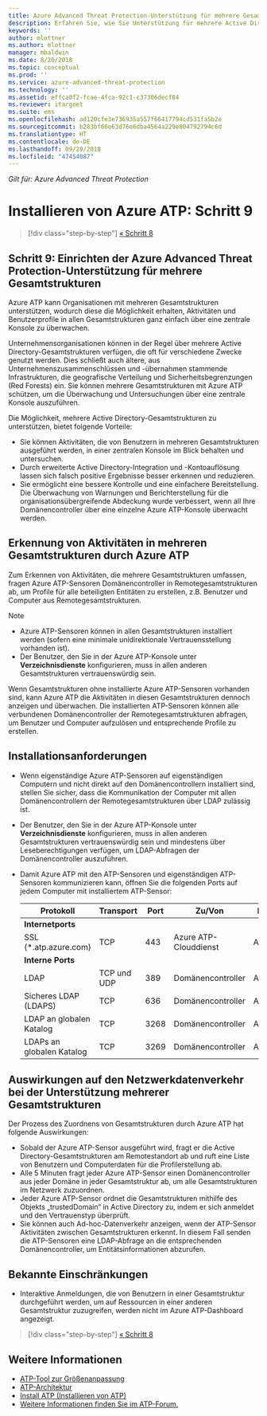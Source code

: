 ```yaml
---
title: Azure Advanced Threat Protection-Unterstützung für mehrere Gesamtstrukturen | Microsoft-Dokumentation
description: Erfahren Sie, wie Sie Unterstützung für mehrere Active Directory-Gesamtstrukturen in Azure ATP einrichten.
keywords: ''
author: mlottner
ms.author: mlottner
manager: mbaldwin
ms.date: 8/20/2018
ms.topic: conceptual
ms.prod: ''
ms.service: azure-advanced-threat-protection
ms.technology: ''
ms.assetid: effca0f2-fcae-4fca-92c1-c37306decf84
ms.reviewer: itargoet
ms.suite: ems
ms.openlocfilehash: ad120cfe3e736935a557f66417794cd531fa5b2e
ms.sourcegitcommit: b283bf66e63d76e6dba4564a229e804792794c6d
ms.translationtype: HT
ms.contentlocale: de-DE
ms.lasthandoff: 09/29/2018
ms.locfileid: "47454087"
---
```

*Gilt für: Azure Advanced Threat Protection*

# <a name="install-azure-atp---step-9"></a>Installieren von Azure ATP: Schritt 9

> [!div class="step-by-step"]
> [« Schritt 8 ](install-atp-step8-samr.md)

## <a name="step-9--set-up-azure-advanced-threat-protection-multi-forest-support"></a>Schritt 9:  Einrichten der Azure Advanced Threat Protection-Unterstützung für mehrere Gesamtstrukturen

Azure ATP kann Organisationen mit mehreren Gesamtstrukturen unterstützen, wodurch diese die Möglichkeit erhalten, Aktivitäten und Benutzerprofile in allen Gesamtstrukturen ganz einfach über eine zentrale Konsole zu überwachen. 

Unternehmensorganisationen können in der Regel über mehrere Active Directory-Gesamtstrukturen verfügen, die oft für verschiedene Zwecke genutzt werden. Dies schließt auch ältere, aus Unternehmenszusammenschlüssen und -übernahmen stammende Infrastrukturen, die geografische Verteilung und Sicherheitsbegrenzungen (Red Forests) ein. Sie können mehrere Gesamtstrukturen mit Azure ATP schützen, um die Überwachung und Untersuchungen über eine zentrale Konsole auszuführen.

Die Möglichkeit, mehrere Active Directory-Gesamtstrukturen zu unterstützen, bietet folgende Vorteile:
-   Sie können Aktivitäten, die von Benutzern in mehreren Gesamtstrukturen ausgeführt werden, in einer zentralen Konsole im Blick behalten und untersuchen. 
-   Durch erweiterte Active Directory-Integration und -Kontoauflösung lassen sich falsch positive Ergebnisse besser erkennen und reduzieren. 
-   Sie ermöglicht eine bessere Kontrolle und eine einfachere Bereitstellung. Die Überwachung von Warnungen und Berichterstellung für die organisationsübergreifende Abdeckung wurde verbessert, wenn all Ihre Domänencontroller über eine einzelne Azure ATP-Konsole überwacht werden.


## <a name="how-azure-atp-detects-activities-across-multiple-forests"></a>Erkennung von Aktivitäten in mehreren Gesamtstrukturen durch Azure ATP 

Zum Erkennen von Aktivitäten, die mehrere Gesamtstrukturen umfassen, fragen Azure ATP-Sensoren Domänencontroller in Remotegesamtstrukturen ab, um Profile für alle beteiligten Entitäten zu erstellen, z.B. Benutzer und Computer aus Remotegesamtstrukturen. 

> [!NOTE]
> - Azure ATP-Sensoren können in allen Gesamtstrukturen installiert werden (sofern eine minimale unidirektionale Vertrauensstellung vorhanden ist).
> - Der Benutzer, den Sie in der Azure ATP-Konsole unter **Verzeichnisdienste** konfigurieren, muss in allen anderen Gesamtstrukturen vertrauenswürdig sein.


Wenn Gesamtstrukturen ohne installierte Azure ATP-Sensoren vorhanden sind, kann Azure ATP die Aktivitäten in diesen Gesamtstrukturen dennoch anzeigen und überwachen. Die installierten ATP-Sensoren können alle verbundenen Domänencontroller der Remotegesamtstrukturen abfragen, um Benutzer und Computer aufzulösen und entsprechende Profile zu erstellen. 

## <a name="installation-requirements"></a>Installationsanforderungen 

-   Wenn eigenständige Azure ATP-Sensoren auf eigenständigen Computern und nicht direkt auf den Domänencontrollern installiert sind, stellen Sie sicher, dass die Kommunikation der Computer mit allen Domänencontrollern der Remotegesamtstrukturen über LDAP zulässig ist. 
- Der Benutzer, den Sie in der Azure ATP-Konsole unter **Verzeichnisdienste** konfigurieren, muss in allen anderen Gesamtstrukturen vertrauenswürdig sein und mindestens über Leseberechtigungen verfügen, um LDAP-Abfragen der Domänencontroller auszuführen.

- Damit Azure ATP mit den ATP-Sensoren und eigenständigen ATP-Sensoren kommunizieren kann, öffnen Sie die folgenden Ports auf jedem Computer mit installiertem ATP-Sensor:

 
  |Protokoll|Transport|Port|Zu/Von|Richtung|
  |----|----|----|----|----|
  |**Internetports**||||
  |SSL (*.atp.azure.com)|TCP|443|Azure ATP-Clouddienst|Ausgehend|
  |**Interne Ports**||||           
  |LDAP|TCP und UDP|389|Domänencontroller|Ausgehend|
  |Sicheres LDAP (LDAPS)|TCP|636|Domänencontroller|Ausgehend|
  |LDAP an globalen Katalog|TCP|3268|Domänencontroller|Ausgehend|
  |LDAPs an globalen Katalog|TCP|3269|Domänencontroller|Ausgehend|


## <a name="multi-forest-support-network-traffic-impact"></a>Auswirkungen auf den Netzwerkdatenverkehr bei der Unterstützung mehrerer Gesamtstrukturen 

Der Prozess des Zuordnens von Gesamtstrukturen durch Azure ATP hat folgende Auswirkungen:

-   Sobald der Azure ATP-Sensor ausgeführt wird, fragt er die Active Directory-Gesamtstrukturen am Remotestandort ab und ruft eine Liste von Benutzern und Computerdaten für die Profilerstellung ab.
-   Alle 5 Minuten fragt jeder Azure ATP-Sensor einen Domänencontroller aus jeder Domäne in jeder Gesamtstruktur ab, um alle Gesamtstrukturen im Netzwerk zuzuordnen.
-   Jeder Azure ATP-Sensor ordnet die Gesamtstrukturen mithilfe des Objekts „trustedDomain“ in Active Directory zu, indem er sich anmeldet und den Vertrauenstyp überprüft.
-   Sie können auch Ad-hoc-Datenverkehr anzeigen, wenn der ATP-Sensor Aktivitäten zwischen Gesamtstrukturen erkennt. In diesem Fall senden die ATP-Sensoren eine LDAP-Abfrage an die entsprechenden Domänencontroller, um Entitätsinformationen abzurufen. 

## <a name="known-limitations"></a>Bekannte Einschränkungen
-   Interaktive Anmeldungen, die von Benutzern in einer Gesamtstruktur durchgeführt werden, um auf Ressourcen in einer anderen Gesamtstruktur zuzugreifen, werden nicht im Azure ATP-Dashboard angezeigt.


> [!div class="step-by-step"]
> [« Schritt 8 ](install-atp-step8-samr.md)


## <a name="see-also"></a>Weitere Informationen
- [ATP-Tool zur Größenanpassung](http://aka.ms/aatpsizingtool)
- [ATP-Architektur](atp-architecture.md)
- [Install ATP (Installieren von ATP)](install-atp-step1.md)
- [Weitere Informationen finden Sie im ATP-Forum.](https://aka.ms/azureatpcommunity)


